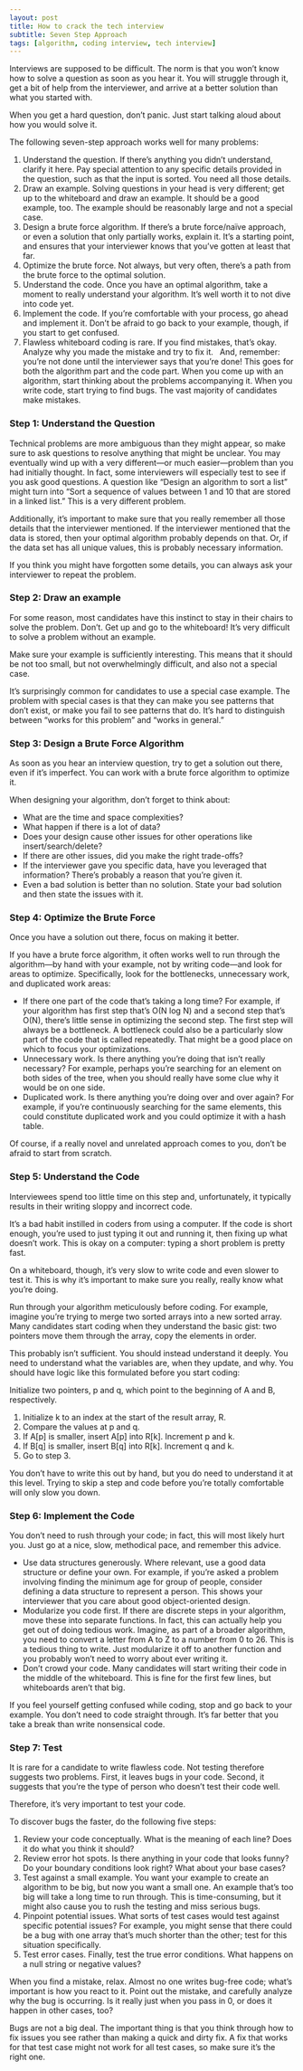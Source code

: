 ```yaml
---
layout: post
title: How to crack the tech interview
subtitle: Seven Step Approach
tags: [algorithm, coding interview, tech interview]
---
```


Interviews are supposed to be difficult. The norm is that you won’t know how to solve a question as soon as you hear it. You will struggle through it, get a bit of help from the interviewer, and arrive at a better solution than what you started with.

When you get a hard question, don’t panic. Just start talking aloud about how you would solve it.

The following seven-step approach works well for many problems:

1. Understand the question. If there’s anything you didn’t understand, clarify it here. Pay special attention to any specific details provided in the question, such as that the input is sorted. You need all those details.
2. Draw an example. Solving questions in your head is very different; get up to the whiteboard and draw an example. It should be a good example, too. The example should be reasonably large and not a special case.
3. Design a brute force algorithm. If there’s a brute force/naïve approach, or even a solution that only partially works, explain it. It’s a starting point, and ensures that your interviewer knows that you’ve gotten at least that far.
4. Optimize the brute force. Not always, but very often, there’s a path from the brute force to the optimal solution.
5. Understand the code. Once you have an optimal algorithm, take a moment to really understand your algorithm. It’s well worth it to not dive into code yet.
6. Implement the code. If you’re comfortable with your process, go ahead and implement it. Don’t be afraid to go back to your example, though, if you start to get confused.
7. Flawless whiteboard coding is rare. If you find mistakes, that’s okay. Analyze why you made the mistake and try to fix it.
 
And, remember: you’re not done until the interviewer says that you’re done! This goes for both the algorithm part and the code part. When you come up with an algorithm, start thinking about the problems accompanying it. When you write code, start trying to find bugs. The vast majority of candidates make mistakes.


### Step 1: Understand the Question

Technical problems are more ambiguous than they might appear, so make sure to ask questions to resolve anything that might be unclear. You may eventually wind up with a very different—or much easier—problem than you had initially thought. In fact, some interviewers will especially test to see if you ask good questions. A question like “Design an algorithm to sort a list” might turn into “Sort a sequence of values between 1 and 10 that are stored in a linked list.” This is a very different problem.

Additionally, it’s important to make sure that you really remember all those details that the interviewer mentioned. If the interviewer mentioned that the data is stored, then your optimal algorithm probably depends on that. Or, if the data set has all unique values, this is probably necessary information.

If you think you might have forgotten some details, you can always ask your interviewer to repeat the problem.

### Step 2: Draw an example

For some reason, most candidates have this instinct to stay in their chairs to solve the problem. Don’t. Get up and go to the whiteboard! It’s very difficult to solve a problem without an example.

Make sure your example is sufficiently interesting. This means that it should be not too small, but not overwhelmingly difficult, and also not a special case.

It’s surprisingly common for candidates to use a special case example. The problem with special cases is that they can make you see patterns that don’t exist, or make you fail to see patterns that do. It’s hard to distinguish between “works for this problem” and “works in general.”

### Step 3: Design a Brute Force Algorithm

As soon as you hear an interview question, try to get a solution out there, even if it’s imperfect. You can work with a brute force algorithm to optimize it.

When designing your algorithm, don’t forget to think about:

- What are the time and space complexities?
- What happen if there is a lot of data?
- Does your design cause other issues for other operations like insert/search/delete?
- If there are other issues, did you make the right trade-offs?
- If the interviewer gave you specific data, have you leveraged that information? There’s probably a reason that you’re given it.
- Even a bad solution is better than no solution. State your bad solution and then state the issues with it.

### Step 4: Optimize the Brute Force

Once you have a solution out there, focus on making it better.

If you have a brute force algorithm, it often works well to run through the algorithm—by hand with your example, not by writing code—and look for areas to optimize. Specifically, look for the bottlenecks, unnecessary work, and duplicated work areas:

- If there one part of the code that’s taking a long time? For example, if your algorithm has first step that’s O(N log N) and a second step that’s O(N), there’s little sense in optimizing the second step. The first step will always be a bottleneck. A bottleneck could also be a particularly slow part of the code that is called repeatedly. That might be a good place on which to focus your optimizations.
- Unnecessary work. Is there anything you’re doing that isn’t really necessary? For example, perhaps you’re searching for an element on both sides of the tree, when you should really have some clue why it would be on one side.
- Duplicated work. Is there anything you’re doing over and over again? For example, if you’re continuously searching for the same elements, this could constitute duplicated work and you could optimize it with a hash table.

Of course, if a really novel and unrelated approach comes to you, don’t be afraid to start from scratch.

### Step 5: Understand the Code

Interviewees spend too little time on this step and, unfortunately, it typically results in their writing sloppy and incorrect code.

It’s a bad habit instilled in coders from using a computer. If the code is short enough, you’re used to just typing it out and running it, then fixing up what doesn’t work. This is okay on a computer: typing a short problem is pretty fast.

On a whiteboard, though, it’s very slow to write code and even slower to test it. This is why it’s important to make sure you really, really know what you’re doing.

Run through your algorithm meticulously before coding. For example, imagine you’re trying to merge two sorted arrays into a new sorted array. Many candidates start coding when they understand the basic gist: two pointers move them through the array, copy the elements in order.

This probably isn’t sufficient. You should instead understand it deeply. You need to understand what the variables are, when they update, and why. You should have logic like this formulated before you start coding:

Initialize two pointers, p and q, which point to the beginning of A and B, respectively.

1. Initialize k to an index at the start of the result array, R.
2. Compare the values at p and q.
3. If A[p] is smaller, insert A[p] into R[k]. Increment p and k.
4. If B[q] is smaller, insert B[q] into R[k]. Increment q and k.
5. Go to step 3.

You don’t have to write this out by hand, but you do need to understand it at this level. Trying to skip a step and code before you’re totally comfortable will only slow you down.

### Step 6: Implement the Code

You don’t need to rush through your code; in fact, this will most likely hurt you. Just go at a nice, slow, methodical pace, and remember this advice.

- Use data structures generously. Where relevant, use a good data structure or define your own. For example, if you’re asked a problem involving finding the minimum age for group of people, consider defining a data structure to represent a person. This shows your interviewer that you care about good object-oriented design.
- Modularize you code first. If there are discrete steps in your algorithm, move these into separate functions. In fact, this can actually help you get out of doing tedious work. Imagine, as part of a broader algorithm, you need to convert a letter from A to Z to a number from 0 to 26. This is a tedious thing to write. Just modularize it off to another function and you probably won’t need to worry about ever writing it.
- Don’t crowd your code. Many candidates will start writing their code in the middle of the whiteboard. This is fine for the first few lines, but whiteboards aren’t that big.

If you feel yourself getting confused while coding, stop and go back to your example. You don’t need to code straight through. It’s far better that you take a break than write nonsensical code.

### Step 7: Test

It is rare for a candidate to write flawless code. Not testing therefore suggests two problems. First, it leaves bugs in your code. Second, it suggests that you’re the type of person who doesn’t test their code well.

Therefore, it’s very important to test your code.

To discover bugs the faster, do the following five steps:

1. Review your code conceptually. What is the meaning of each line? Does it do what you think it should?
2. Review error hot spots. Is there anything in your code that looks funny? Do your boundary conditions look right? What about your base cases?
3. Test against a small example. You want your example to create an algorithm to be big, but now you want a small one. An example that’s too big will take a long time to run through. This is time-consuming, but it might also cause you to rush the testing and miss serious bugs.
4. Pinpoint potential issues. What sorts of test cases would test against specific potential issues? For example, you might sense that there could be a bug with one array that’s much shorter than the other; test for this situation specifically.
5. Test error cases. Finally, test the true error conditions. What happens on a null string or negative values?


When you find a mistake, relax. Almost no one writes bug-free code; what’s important is how you react to it. Point out the mistake, and carefully analyze why the bug is occurring. Is it really just when you pass in 0, or does it happen in other cases, too?

Bugs are not a big deal. The important thing is that you think through how to fix issues you see rather than making a quick and dirty fix. A fix that works for that test case might not work for all test cases, so make sure it’s the right one.

